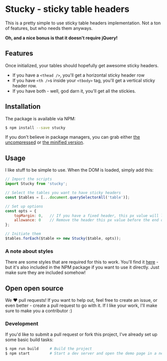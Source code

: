 # Stucky - sticky table headers

This is a pretty simple to use sticky table headers implementation. Not a ton
of features, but who needs them anyways.

**Oh, and a nice bonus is that it doesn't require jQuery!**

## Features

Once initialized, your tables should hopefully get awesome sticky headers.

- If you have a `<thead />`, you'll get a horizontal sticky header row
- If you have `<th />`s inside your `<tbody>` tag, you'll get a vertical sticky
header row.
- If you have both - well, god darn it, you'll get all the stickies.

## Installation

The package is available via NPM:

```bash
$ npm install --save stucky
```

If you don't believe in package managers, you can grab either [the
uncompressed](dist/stucky.js) or [the minified version](dist/stucky.min.js).

## Usage

I like stuff to be simple to use. When the DOM is loaded, simply add this:

```javascript
// Import the scripts
import Stucky from 'stucky';

// Select the tables you want to have sticky headers
const $tables = [...document.querySelectorAll('table')];

// Set up options
const opts = {
    topMargin: 0,   // If you have a fixed header, this px value will let you account for it
    allowance: 0    // Remove the header this px value before the end of the table
};

// Initiate them
$tables.forEach($table => new Stucky($table, opts));
```

### A note about styles

There are some styles that are required for this to work. You'll find it
[here](dist/stucky.css) - but it's also included in the NPM package if you want
to use it directly. Just make sure they are included somehow!

## Open open source

We :heart: pull requests! If you want to help out, feel free to create an issue,
or even better - create a pull request to go with it. If I like your work, I'll
make sure to make you a contributor :)

### Development

If you'd like to submit a pull request or fork this project, I've already set
up some basic build tasks:

```bash
$ npm run build     # Build the project
$ npm start         # Start a dev server and open the demo page in a new tab
```
